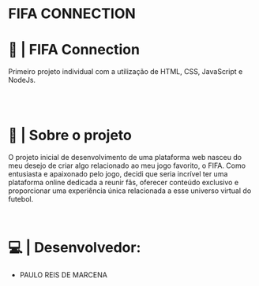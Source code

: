 # FIFA CONNECTION

<div>
  <h1>📘 | FIFA Connection</h1>
  <p> 
    Primeiro projeto individual com a utilização de HTML, CSS, JavaScript e NodeJs.
  </p>
</div>

<br><br>

  <h1> 📌 | Sobre o projeto </h1>
  <p>
     O projeto inicial de desenvolvimento de uma plataforma web nasceu do meu desejo de criar algo relacionado ao meu jogo favorito, o FIFA. Como entusiasta e apaixonado pelo jogo, decidi que seria incrível ter uma plataforma online dedicada a reunir fãs, oferecer conteúdo exclusivo e proporcionar uma experiência única relacionada a esse universo virtual do futebol.
  </p>
  
<br>
  
  # 💻 | Desenvolvedor:
  - PAULO REIS DE MARCENA
